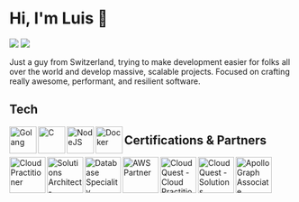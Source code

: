 # Hi, I'm Luis 👋

![](https://komarev.com/ghpvc/?username=luismmadeirac&color=brightgreen)
![](https://img.shields.io/badge/dynamic/json?label=%E2%AD%90%20Total%20stars&query=%24.stars&url=https%3A%2F%2Fapi.github-star-counter.workers.dev%2Fuser%2Fluismmadeirac)

Just a guy from Switzerland, trying to make development easier for folks all over the world and develop massive, scalable projects. Focused on crafting really awesome, performant, and resilient software.

## Tech

[<img width="48px" align="left" alt="Golang" src="https://img.icons8.com/?size=512&id=44442&format=png"/>](http://madeiraluis.com/)

[<img width="48px" align="left" alt="C" src="https://upload.wikimedia.org/wikipedia/commons/1/19/C_Logo.png"/>](http://madeiraluis.com)

[<img width="48px" align="left" alt="NodeJS" src="https://e7.pngegg.com/pngimages/306/37/png-clipart-node-js-logo-node-js-javascript-web-application-express-js-computer-software-others-miscellaneous-text.png"/>](http://madeiraluis.com)

[<img width="48px" align="left" alt="Docker" src="https://cdn4.iconfinder.com/data/icons/logos-and-brands/512/97_Docker_logo_logos-512.png"/>](http://madeiraluis.com)


## Certifications & Partners

[<img width="64px" align="left" alt="Cloud Practitioner" src="https://www.sunsetlearning.com/wp-content/uploads/2022/06/AWS-Certified-Cloud-Practitioner_badge.png"/>](http://madeiraluis.com)

[<img width="64px" align="left" alt="Solutions Architect - Associate" src="https://cdn.prod.website-files.com/64e5d9235951ea488bbccad9/66645df90de3867804d2ec04_AWS%20Solutions%20Architect.png"/>](http://madeiraluis.com)

[<img width="64px" align="left" alt="Database Speciality" src="https://www.pooyan.info/img/certificates/aws_certified_database_specialty_badge.png"/>](http://madeiraluis.com)

[<img width="64px" align="left" alt="AWS Partner" src="https://images.credly.com/images/7b2c708c-a3e1-4c7f-985c-b6b62a5b1db8/image.png"/>](http://madeiraluis.com)

[<img width="64px" align="left" alt="Cloud Quest - Cloud Practitioner" src="https://images.credly.com/size/340x340/images/2784d0d8-327c-406f-971e-9f0e15097003/image.png"/>](http://madeiraluis.com)

[<img width="64px" align="left" alt="Cloud Quest - Solutions Architect" src="https://images.credly.com/size/340x340/images/9e9e7ef7-384f-4636-8743-1b89a68fb46b/image.png"/>](http://madeiraluis.com)

[<img width="64px" align="left" alt="Apollo Graph Associate" src="https://res.cloudinary.com/apollographql/image/upload/v1632844693/badge_sfsiin.svg"/>](http://madeiraluis.com)

